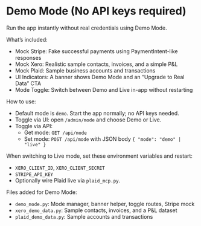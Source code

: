 # Demo Mode (No API keys required)

Run the app instantly without real credentials using Demo Mode.

What’s included:

- Mock Stripe: Fake successful payments using PaymentIntent-like responses
- Mock Xero: Realistic sample contacts, invoices, and a simple P&L
- Mock Plaid: Sample business accounts and transactions
- UI Indicators: A banner shows Demo Mode and an “Upgrade to Real Data” CTA
- Mode Toggle: Switch between Demo and Live in-app without restarting

How to use:

- Default mode is `demo`. Start the app normally; no API keys needed.
- Toggle via UI: open `/admin/mode` and choose Demo or Live.
- Toggle via API:
  - Get mode: `GET /api/mode`
  - Set mode: `POST /api/mode` with JSON body `{ "mode": "demo" | "live" }`

When switching to Live mode, set these environment variables and restart:

- `XERO_CLIENT_ID`, `XERO_CLIENT_SECRET`
- `STRIPE_API_KEY`
- Optionally wire Plaid live via `plaid_mcp.py`.

Files added for Demo Mode:

- `demo_mode.py`: Mode manager, banner helper, toggle routes, Stripe mock
- `xero_demo_data.py`: Sample contacts, invoices, and a P&L dataset
- `plaid_demo_data.py`: Sample accounts and transactions

